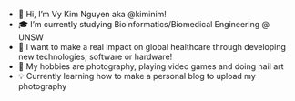 - 👋 Hi, I’m Vy Kim Nguyen aka @kiminim!
- 🎓 I’m currently studying Bioinformatics/Biomedical Engineering @ UNSW
- 💭 I want to make a real impact on global healthcare through developing new technologies, software or hardware!
- 💚 My hobbies are photography, playing video games and doing nail art
- 💡 Currently learning how to make a personal blog to upload my photography
